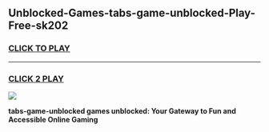 
## Unblocked-Games-tabs-game-unblocked-Play-Free-sk202
<h3>
<a href="https://premium76.site?title=tabs-game-unblocked&ref=10A">CLICK TO PLAY</a></h3>
<hr>

<h3>
<a href="https://premium76.site?title=tabs-game-unblocked&ref=10A">CLICK 2 PLAY</a>
  
</h3>

<a href="https://premium76.site?title=tabs-game-unblocked&ref=10A"><img src="https://clearcache.store/games.png"></a>


**tabs-game-unblocked games unblocked: Your Gateway to Fun and Accessible Online Gaming**
